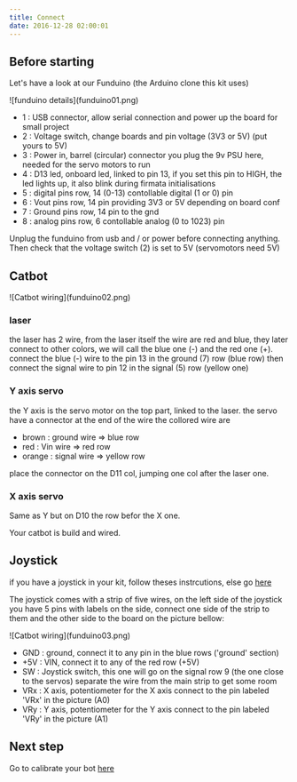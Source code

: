 ```yaml
---
title: Connect
date: 2016-12-28 02:00:01
---
```


## Before starting
Let's have a look at our Funduino (the Arduino clone this kit uses)

<div class="funPict">
![funduino details](funduino01.png)
</div>

- 1 : USB connector, allow serial connection and power up the board for small project
- 2 : Voltage switch, change boards and pin voltage (3V3 or 5V) (put yours to 5V)
- 3 : Power in, barrel (circular) connector you plug the 9v PSU here, needed for the servo motors to run
- 4 : D13 led, onboard led, linked to pin 13, if you set this pin to HIGH, the led lights up, it also blink during firmata initialisations 
- 5 : digital pins row, 14 (0-13) contollable digital (1 or 0) pin
- 6 : Vout pins row, 14 pin providing 3V3 or 5V depending on board conf  
- 7 : Ground pins row, 14 pin to the gnd
- 8 : analog pins row, 6 contollable analog (0 to 1023) pin

Unplug the funduino from usb and / or power before connecting anything.
Then check that the voltage switch (2) is set to 5V (servomotors need 5V)

## Catbot
<div class="funPict">
![Catbot wiring](funduino02.png)
</div>

### laser
the laser has 2 wire, from the laser itself the wire are red and blue, they later connect to other colors, we will call the blue one (-) and the red one (+).
connect the blue (-) wire to the pin 13 in the ground (7) row (blue row)
then connect the signal wire to pin 12 in the signal (5) row (yellow one)

###  Y axis servo
the Y axis is the servo motor on the top part, linked to the laser.
the servo have a connector at the end of the wire the collored wire are 

- brown : ground wire => blue row
- red : Vin wire => red row
- orange : signal wire => yellow row

place the connector on the D11 col, jumping one col after the laser one.

### X axis servo
Same as Y but on D10 the row befor the X one.

Your catbot is build and wired.

## Joystick
if you have a joystick in your kit, follow theses instrcutions, else go [here][1]
 
The joystick comes with a strip of five wires, on the left side of the joystick you have 5 pins with labels on the side, connect one side of the strip to them and the other side to the board on the picture bellow: 

<div class="funPict">
![Catbot wiring](funduino03.png)
</div>

- GND : ground, connect it to any pin in the blue rows ('ground' section)
- +5V : VIN, connect it to any of the red row (+5V)
- SW : Joystick switch, this one will go on the signal row 9 (the one close to the servos) separate the wire from the main strip to get some room
- VRx : X axis, potentiometer for the X axis connect to the pin labeled 'VRx' in the picture (A0)
- VRy : Y axis, potentiometer for the Y axis connect to the pin labeled 'VRy' in the picture (A1)

## Next step
Go to calibrate your bot [here][1]

[1]:/test
